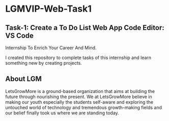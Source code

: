 
# LGMVIP-Web-Task1

Task-1: Create a To Do List Web App
Code Editor: VS Code 
---------------------------------------------------------------------
Internship To Enrich Your Career And Mind.

I created this repository to complete tasks of this internship  and learn something new by creating projects.


## About LGM
LetsGrowMore is a ground-based organization that aims at building the future through nourishing the present. We at LetsGrowMore believe in making our youth especially the students self-aware and exploring the untouched world of technology and tremendous growth-making fields and our belief finally took us where we are standing today.
